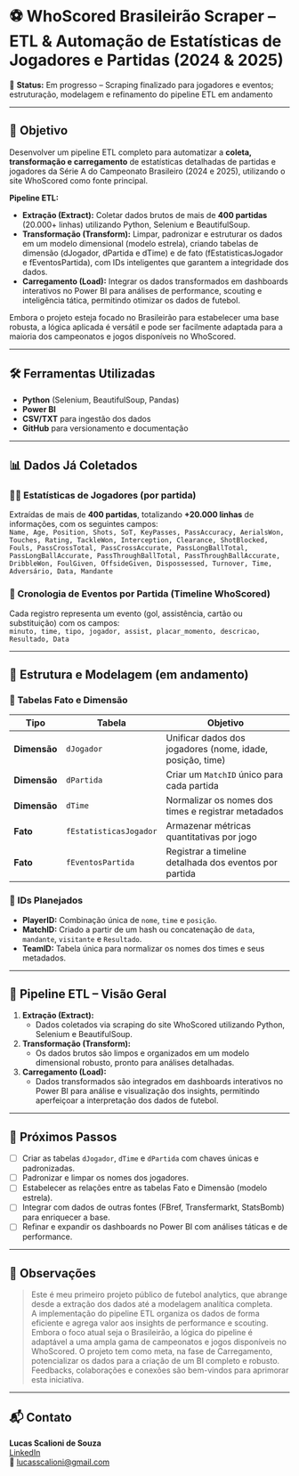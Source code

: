 # ⚽ WhoScored Brasileirão Scraper – ETL & Automação de Estatísticas de Jogadores e Partidas (2024 & 2025)

🚧 **Status:** Em progresso – Scraping finalizado para jogadores e eventos; estruturação, modelagem e refinamento do pipeline ETL em andamento

---

## 🎯 Objetivo

Desenvolver um pipeline ETL completo para automatizar a **coleta, transformação e carregamento** de estatísticas detalhadas de partidas e jogadores da Série A do Campeonato Brasileiro (2024 e 2025), utilizando o site WhoScored como fonte principal.

**Pipeline ETL:**
- **Extração (Extract):** Coletar dados brutos de mais de **400 partidas** (20.000+ linhas) utilizando Python, Selenium e BeautifulSoup.
- **Transformação (Transform):** Limpar, padronizar e estruturar os dados em um modelo dimensional (modelo estrela), criando tabelas de dimensão (dJogador, dPartida e dTime) e de fato (fEstatisticasJogador e fEventosPartida), com IDs inteligentes que garantem a integridade dos dados.
- **Carregamento (Load):** Integrar os dados transformados em dashboards interativos no Power BI para análises de performance, scouting e inteligência tática, permitindo otimizar os dados de futebol.

Embora o projeto esteja focado no Brasileirão para estabelecer uma base robusta, a lógica aplicada é versátil e pode ser facilmente adaptada para a maioria dos campeonatos e jogos disponíveis no WhoScored.

---

## 🛠 Ferramentas Utilizadas

- **Python** (Selenium, BeautifulSoup, Pandas)
- **Power BI**
- **CSV/TXT** para ingestão dos dados
- **GitHub** para versionamento e documentação

---

## 📊 Dados Já Coletados

### 🧍‍♂️ Estatísticas de Jogadores (por partida)

Extraídas de mais de **400 partidas**, totalizando **+20.000 linhas** de informações, com os seguintes campos:  
`Name, Age, Position, Shots, SoT, KeyPasses, PassAccuracy, AerialsWon, Touches, Rating, TackleWon, Interception, Clearance, ShotBlocked, Fouls, PassCrossTotal, PassCrossAccurate, PassLongBallTotal, PassLongBallAccurate, PassThroughBallTotal, PassThroughBallAccurate, DribbleWon, FoulGiven, OffsideGiven, Dispossessed, Turnover, Time, Adversário, Data, Mandante`

### 📅 Cronologia de Eventos por Partida (Timeline WhoScored)

Cada registro representa um evento (gol, assistência, cartão ou substituição) com os campos:  
`minuto, time, tipo, jogador, assist, placar_momento, descricao, Resultado, Data`

---

## 🧩 Estrutura e Modelagem (em andamento)

### 📁 Tabelas Fato e Dimensão

| Tipo           | Tabela                   | Objetivo                                                  |
|----------------|--------------------------|-----------------------------------------------------------|
| **Dimensão**   | `dJogador`               | Unificar dados dos jogadores (nome, idade, posição, time)   |
| **Dimensão**   | `dPartida`               | Criar um `MatchID` único para cada partida                |
| **Dimensão**   | `dTime`                  | Normalizar os nomes dos times e registrar metadados        |
| **Fato**       | `fEstatisticasJogador`   | Armazenar métricas quantitativas por jogo                 |
| **Fato**       | `fEventosPartida`        | Registrar a timeline detalhada dos eventos por partida     |

### 🧠 IDs Planejados

- **PlayerID:** Combinação única de `nome`, `time` e `posição`.
- **MatchID:** Criado a partir de um hash ou concatenação de `data`, `mandante`, `visitante` e `Resultado`.
- **TeamID:** Tabela única para normalizar os nomes dos times e seus metadados.

---

## 🚀 Pipeline ETL – Visão Geral

1. **Extração (Extract):**  
   - Dados coletados via scraping do site WhoScored utilizando Python, Selenium e BeautifulSoup.
2. **Transformação (Transform):**  
   - Os dados brutos são limpos e organizados em um modelo dimensional robusto, pronto para análises detalhadas.
3. **Carregamento (Load):**  
   - Dados transformados são integrados em dashboards interativos no Power BI para análise e visualização dos insights, permitindo aperfeiçoar a interpretação dos dados de futebol.

---

## 📌 Próximos Passos

- [ ] Criar as tabelas `dJogador`, `dTime` e `dPartida` com chaves únicas e padronizadas.
- [ ] Padronizar e limpar os nomes dos jogadores.
- [ ] Estabelecer as relações entre as tabelas Fato e Dimensão (modelo estrela).
- [ ] Integrar com dados de outras fontes (FBref, Transfermarkt, StatsBomb) para enriquecer a base.
- [ ] Refinar e expandir os dashboards no Power BI com análises táticas e de performance.

---

## 📎 Observações

> Este é meu primeiro projeto público de futebol analytics, que abrange desde a extração dos dados até a modelagem analítica completa.  
> A implementação do pipeline ETL organiza os dados de forma eficiente e agrega valor aos insights de performance e scouting.
> Embora o foco atual seja o Brasileirão, a lógica do pipeline é adaptável a uma ampla gama de campeonatos e jogos disponíveis no WhoScored.
> O projeto tem como meta, na fase de Carregamento, potencializar os dados para a criação de um BI completo e robusto.
> Feedbacks, colaborações e conexões são bem-vindos para aprimorar esta iniciativa.

---

## 📬 Contato

**Lucas Scalioni de Souza**  
[LinkedIn](https://www.linkedin.com/in/lucas-scalioni-de-souza-7b1537138)  
📧 lucasscalioni@gmail.com
